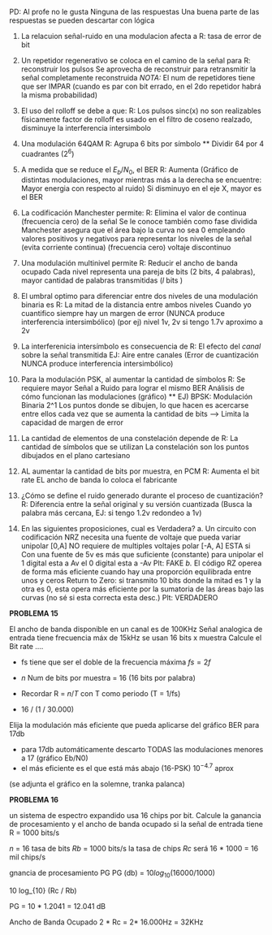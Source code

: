PD: Al profe no le gusta Ninguna de las respuestas
Una buena parte de las respuestas se pueden descartar con lógica

1. La relacuion señal-ruido en una modulacion afecta a
	R: tasa de error de bit

2. Un repetidor regenerativo se coloca en el camino de la señal para 
	R: reconstruir los pulsos
	Se aprovecha de reconstruir para retransmitir la señal completamente reconstruida
	*NOTA:* El num de repetidores tiene que ser IMPAR (cuando es par con bit errado, en el 2do repetidor habrá la misma probabilidad)

3. El uso del rolloff se debe a que:
	R: Los pulsos sinc(x) no son realizables físicamente
factor de rolloff es usado en el filtro de coseno realzado, disminuye la interferencia intersimbolo

4. Una modulación 64QAM
	R: Agrupa 6 bits por símbolo
	\** Dividir 64 por 4 cuadrantes ($2^6$) 

5. A medida que se reduce el $E_b / N_0$, el BER
	R: Aumenta
	(Gráfico de distintas modulaciones, mayor mientras más a la derecha se encuentre: Mayor energia con respecto al ruido)
	Si disminuyo en el eje X, mayor es el BER 

6. La codificación Manchester permite:
	R: Elimina el valor de continua (frecuencia cero) de la señal
	Se le conoce también como fase dividida
	Manchester asegura que el área bajo la curva no sea 0 empleando valores positivos y negativos para representar los niveles de la señal (evita corriente continua)
	(frecuencia cero) voltaje discontinuo

7. Una modulación multinivel permite
	R: Reducir el ancho de banda ocupado
	Cada nivel representa una pareja de bits (2 bits, 4 palabras), mayor cantidad de palabras transmitidas ($l$ bits )

8. El umbral optimo para diferenciar entre dos niveles de una modulación binaria es
	R: La mitad de la distancia entre ambos niveles
	 Cuando yo cuantifico siempre hay un margen de error (NUNCA produce interferencia intersimbólico)
	 (por ej) nivel 1v, 2v si tengo 1.7v aproximo a 2v

9. La interferenicia intersímbolo es consecuencia de
	R: El efecto del *canal* sobre la señal transmitida
	EJ: Aire entre canales
	(Error de cuantización NUNCA produce interferencia intersimbólico)

10. Para la modulación PSK, al aumentar la cantidad de símbolos
	R: Se requiere mayor Señal a Ruido para lograr el mismo BER
	Análisis de cómo funcionan las modulaciones (gráfico) ** 
	EJ) BPSK: Modulación Binaria 2^1
	Los puntos donde se dibujen, lo que hacen es acercarse entre ellos cada vez que se aumenta la cantidad de bits
	--> Limita la capacidad de margen de error

11. La cantidad de elementos de una constelación depende de
    R: La cantidad de símbolos que se utilizan
	La constelación son los puntos dibujados en el plano cartesiano
	
12. AL aumentar la cantidad de bits por muestra, en PCM
    R: Aumenta el bit rate
	EL ancho de banda lo coloca el fabricante

13. ¿Cómo se define el ruido generado durante el proceso de cuantización?
	R: Diferencia entre la señal original y su versión cuantizada
	(Busca la palabra más cercana, EJ: si tengo 1.2v redondeo a 1v)

14. En las siguientes proposiciones, cual es Verdadera?
a. Un circuito con codificación NRZ necesita una fuente de voltaje que pueda variar
	unipolar [0,A] NO requiere de multiples voltajes
	polar [-A, A] ESTA si
	Con una fuente de 5v es más que suficiente (constante) para unipolar 
	el 1 digital esta a Av
	el 0 digital esta a -Av
	Plt: FAKE
*b.* El código RZ operea de forma más eficiente cuando hay una proporción equilibrada entre unos y ceros
	Return to Zero: si transmito 10 bits donde la mitad es 1 y la otra es 0, esta opera más eficiente por la sumatoria de las áreas bajo las curvas (no sé si esta correcta esta desc.)
	Plt: VERDADERO


**PROBLEMA 15**

El ancho de banda disponible en un canal es de 100KHz
Señal analogica de entrada tiene frecuencia máx de 15kHz
se usan 16 bits x muestra
Calcule el Bit rate ....

- fs tiene que ser el doble de la frecuencia máxima
$fs = 2f$
- *n* Num de bits por muestra = 16 (16 bits por palabra)
- Recordar R = $n / T$ con T como periodo (T = 1/fs)

- 16 / (1 / 30.000)

Elija la modulación más eficiente que pueda aplicarse del gráfico BER para 17db

- para 17db automáticamente descarto TODAS las modulaciones menores a 17 (gráfico Eb/N0)
- el más eficiente es el que está más abajo (16-PSK) $10^{-4.7}$ aprox

(se adjunta el gráfico en la solemne, tranka palanca)

**PROBLEMA 16**

un sistema de espectro expandido usa 16 chips por bit. Calcule la ganancia de procesamiento y el ancho de banda ocupado si la señal de entrada tiene R = 1000 bits/s

*n* = 16
tasa de bits *Rb* = 1000 bits/s
la tasa de chips *Rc* será 16 * 1000 = 16 mil chips/s

gnancia de procesamiento PG
PG (db) = $10 log _ {10} (16000 / 1000)$

10 log_{10} (Rc / Rb)

PG = 10 * 1.2041 = 12.041 dB

Ancho de Banda Ocupado
2 * Rc = 2* 16.000Hz = 32KHz